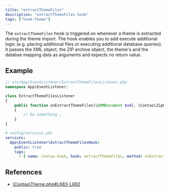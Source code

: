 ```yaml
---
title: "extractThemeFiles"
description: "extractThemeFiles hook"
tags: ["hook-theme"]
---
```


The `extractThemeFiles` hook is triggered on whenever a theme is extracted during
the theme import. The hook enables you to add execute additional logic (e.g. placing
additional files or executing additional database queries). It passes the XML object, 
the ZIP archive object, the theme's and the databse mapping data as arguments and 
expects no return value.

## Example

```php
// src/App/EventListener/ExtractThemeFilesListener.php
namespace App\EventListener;

class ExtractThemeFilesListener
{
    public function onExtractThemeFiles(\DOMDocument $xml, \Contao\ZipReader $zipArchive, int $themeId, array $mapper): void
    {
        // Do something …
    }
}
```

```yml
# config/services.yml
services:
  App\EventListener\ExtractThemeFilesHook:
    public: true
    tags:
      - { name: contao.hook, hook: extractThemeFiles, method: onExtractThemeFiles }
```

## References

* [\Contao\Theme.php#L683-L692](https://github.com/contao/contao/blob/4.7.6/core-bundle/src/Resources/contao/classes/Theme.php#L683-L692)
